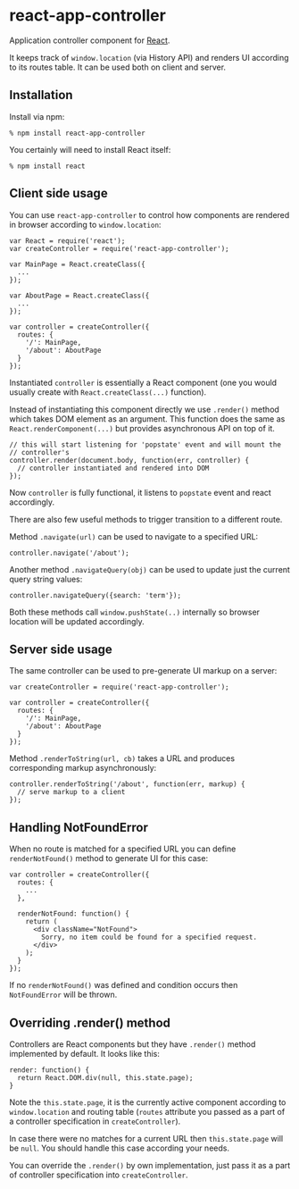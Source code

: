 # react-app-controller

Application controller component for [React][1].

It keeps track of `window.location` (via History API) and renders UI according
to its routes table. It can be used both on client and server.

[1]: https://facebook.github.io/react

## Installation

Install via npm:

    % npm install react-app-controller

You certainly will need to install React itself:

    % npm install react

## Client side usage

You can use `react-app-controller` to control how components are rendered in
browser according to `window.location`:

    var React = require('react');
    var createController = require('react-app-controller');

    var MainPage = React.createClass({
      ...
    });

    var AboutPage = React.createClass({
      ...
    });

    var controller = createController({
      routes: {
        '/': MainPage,
        '/about': AboutPage
      }
    });

Instantiated `controller` is essentially a React component (one you would
usually create with `React.createClass(...)` function).

Instead of instantiating this component directly we use `.render()` method which
takes DOM element as an argument. This function does the same as
`React.renderComponent(...)` but provides asynchronous API on top of it.

    // this will start listening for 'popstate' event and will mount the
    // controller's
    controller.render(document.body, function(err, controller) {
      // controller instantiated and rendered into DOM
    });

Now `controller` is fully functional, it listens to `popstate` event and react
accordingly.

There are also few useful methods to trigger transition to a different route.

Method `.navigate(url)` can be used to navigate to a specified URL:

    controller.navigate('/about');

Another method `.navigateQuery(obj)` can be used to update just the current
query string values:

    controller.navigateQuery({search: 'term'});

Both these methods call `window.pushState(..)` internally so browser location
will be updated accordingly.

## Server side usage

The same controller can be used to pre-generate UI markup on a server:

    var createController = require('react-app-controller');

    var controller = createController({
      routes: {
        '/': MainPage,
        '/about': AboutPage
      }
    });

Method `.renderToString(url, cb)` takes a URL and produces corresponding markup
asynchronously:

    controller.renderToString('/about', function(err, markup) {
      // serve markup to a client
    });

## Handling NotFoundError

When no route is matched for a specified URL you can define
`renderNotFound()` method to generate UI for this case:

    var controller = createController({
      routes: {
        ...
      },

      renderNotFound: function() {
        return (
          <div className="NotFound">
            Sorry, no item could be found for a specified request.
          </div>
        );
      }
    });

If no `renderNotFound()` was defined and condition occurs then `NotFoundError`
will be thrown.

## Overriding .render() method

Controllers are React components but they have `.render()` method
implemented by default. It looks like this:

    render: function() {
      return React.DOM.div(null, this.state.page);
    }

Note the `this.state.page`, it is the currently active component according to
`window.location` and routing table (`routes` attribute you passed as a part of
a controller specification in `createController`).

In case there were no matches for a current URL then `this.state.page` will be
`null`. You should handle this case according your needs.

You can override the `.render()` by own implementation, just pass it as a part
of controller specification into `createController`.
